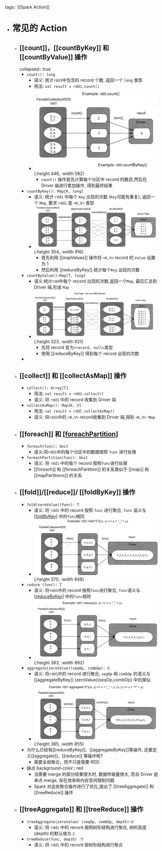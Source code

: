 tags:: [[Spark Action]]

- # 常见的 Action
	- ## [[count]]，[[countByKey]] 和 [[countByValue]] 操作
	  collapsed:: true
		- `count(): long`
			- 语义: 统计`rdd1`中包含的 record 个数, 返回一个 `long` 类型
			- 用法: `val result = rdd1.count()`
			- ![image.png](../assets/image_1680689449062_0.png){:height 446, :width 582}
				- `count()` 操作首先计算每个分区中 record 的数目,然后在 Driver 端进行累加操作, 得到最终结果
		- `countByKey(): Map[K, long]`
			- 语义: 统计 `rdd1` 中每个 `Key` 出现的次数 (`Key`可能有重复), 返回一个 `Map`, 要求 `rdd1` 是 `<K,V>` 类型
			- ![image.png](../assets/image_1680689580867_0.png){:height 304, :width 916}
				- 首先利用 [[mapValues]] 操作将 `<K,V>` record 的 `Value` 设置为 1
				- 然后利用 [[reduceByKey]] 统计每个`Key` 出现的次数
		- `countByValue():Map[T, long]`
			- 语义:统计`rdd`中每个 record 出现的次数,返回一个`Map`, 最后汇总到 Driver 端,形成 `Map`
			- ![image.png](../assets/image_1680689966066_0.png){:height 323, :width 921}
				- 先将 record 变为`<record, null>`类型
				- 使用 [[reduceByKey]] 得到每个 record 出现的次数
		-
	- ## [[collect]] 和 [[collectAsMap]] 操作
		- `collect(): Array[T]`
			- 用法: `val result = rdd1.collect()`
			- 语义: 将 `rdd1` 中的 record 收集到 Driver 端
		- `collectAsMap(): Map[K, V]`
			- 用法: `val result = rddl.collectAsMap()`
			- 语义: 将`rdd1`中的 `<K,V>` record收集到 Driver 端,得到 `<K,V> Map`
	- ## [[foreach]] 和 [[foreachPartition]]()
		- `foreach(func): Unit`
			- 语义:将`rdd1`中的每个分区中的数据按照 `func` 进行处理
		- `foreachPartition(func): Unit`
			- 语义: 将 `rdd1` 中的每个 record 按照`func`进行处理
			- [[foreach]] 和 [[foreachPartition]] 的关系类似于 [[map]] 和 [[mapPartitions]] 的关系
	- ## [[fold]]/[[reduce]]/ [[foldByKey]] 操作
		- `fold(zeroValue)(func): T`
			- 语义: 将 `rdd1` 中的 record 按照 `func` 进行聚合, `func` 语义与 [[foldByKey]](func) 中的`func`相同
			- ![image.png](../assets/image_1680690636873_0.png){:height 370, :width 848}
		- `reduce (func): T`
			- 语义: 将`rdd1`中的 record 按照`func`进行聚合, `func`语义与[[reduceByKey]](func) 中的`func`相同
			- ![image.png](../assets/image_1680690670578_0.png){:height 383, :width 862}
		- `aggregate(zeroValue)(seqOp, combOp): U`
			- 语义: 将`rdd1`中的 record 进行聚合, `segOp` 和 `combOp` 的语义与 [[aggregateByKey]] (zeroValue)(seqOp,combOp) 中的类似
			- ![image.png](../assets/image_1680690692179_0.png){:height 365, :width 855}
		- 为什么已经有[[reduceByKey]]、[[aggregateByKey]]等操作, 还要定义[[aggregate]]、[[reduce]] 等操作呢?
			- 需要全局聚合，而不只是需要 RDD
		- 缺点
		  background-color:: red
			- 当需要 merge 的部分结果很大时, 数据传输量很大, 而且 Driver 是单点 merge, 存在效率和内存空间限制问题
			- Spark 对这些聚合操作进行了优化,提出了 [[treeAggregate]] 和 [[treeReduce]] 操作
	- ## [[treeAggregate]] 和 [[treeReduce]] 操作
		- `treeAggregate(zeroValue) (seqOp, combOp, depth):U`
			- 语义: 将 `rdd1` 中的 record 按照树形结构进行聚合, 树的高度(depth) 的默认值为 `2`
		- `treeReduce(func, depth) :T`
			- 语义: 将 `rdd1` 中的 record 按树形结构进行聚合